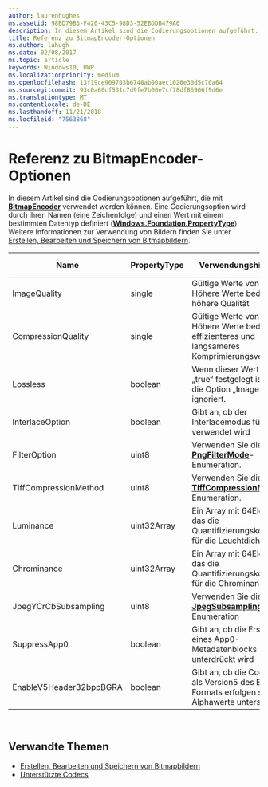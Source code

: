 ```yaml
---
author: laurenhughes
ms.assetid: 98BD79B3-F420-43C5-98D3-52EBDDB479A0
description: In diesem Artikel sind die Codierungsoptionen aufgeführt, die mit BitmapEncoder verwendet werden können.
title: Referenz zu BitmapEncoder-Optionen
ms.author: lahugh
ms.date: 02/08/2017
ms.topic: article
keywords: Windows10, UWP
ms.localizationpriority: medium
ms.openlocfilehash: 13f19ce909703b6748ab00aec1026e30d5c70a64
ms.sourcegitcommit: 93c0a60cf531c7d9fe7b00e7cf78df86906f9d6e
ms.translationtype: MT
ms.contentlocale: de-DE
ms.lasthandoff: 11/21/2018
ms.locfileid: "7563868"
---
```

# <a name="bitmapencoder-options-reference"></a>Referenz zu BitmapEncoder-Optionen


In diesem Artikel sind die Codierungsoptionen aufgeführt, die mit [**BitmapEncoder**](https://msdn.microsoft.com/library/windows/apps/br226206) verwendet werden können. Eine Codierungsoption wird durch ihren Namen (eine Zeichenfolge) und einen Wert mit einem bestimmten Datentyp definiert ([**Windows.Foundation.PropertyType**](https://msdn.microsoft.com/library/windows/apps/br225871)). Weitere Informationen zur Verwendung von Bildern finden Sie unter [Erstellen, Bearbeiten und Speichern von Bitmapbildern](imaging.md).

| Name                    | PropertyType | Verwendungshinweise                                                                                        | Gültige Formate |
|-------------------------|--------------|----------------------------------------------------------------------------------------------------|---------------|
| ImageQuality            | single       | Gültige Werte von 0 bis 1,0 Höhere Werte bedeuten höhere Qualität                                 | JPEG, JPEG-XR |
| CompressionQuality      | single       | Gültige Werte von 0 bis 1,0 Höhere Werte bedeuten ein effizienteres und langsameres Komprimierungsverfahren | TIFF          |
| Lossless                | boolean      | Wenn dieser Wert auf „true“ festgelegt ist, wird die Option „ImageQuality“ ignoriert.                                        | JPEG-XR       |
| InterlaceOption         | boolean      | Gibt an, ob der Interlacemodus für das Bild verwendet wird                                                                    | PNG           |
| FilterOption            | uint8        | Verwenden Sie die [**PngFilterMode**](https://msdn.microsoft.com/library/windows/apps/br226389)-Enumeration.                                | PNG           |
| TiffCompressionMethod   | uint8        | Verwenden Sie die [**TiffCompressionMode**](https://msdn.microsoft.com/library/windows/apps/br226399)-Enumeration.                    | TIFF          |
| Luminance               | uint32Array  | Ein Array mit 64Elementen, das die Quantifizierungskonstanten für die Leuchtdichte enthält                               | JPEG          |
| Chrominance             | uint32Array  | Ein Array mit 64Elementen, das die Quantifizierungskonstanten für die Chrominanz enthält                             | JPEG          |
| JpegYCrCbSubsampling    | uint8        | Verwenden Sie die [**JpegSubsamplingMode**](https://msdn.microsoft.com/library/windows/apps/br226386)-Enumeration                    | JPEG          |
| SuppressApp0            | boolean      | Gibt an, ob die Erstellung eines App0-Metadatenblocks unterdrückt wird                                        | JPEG          |
| EnableV5Header32bppBGRA | boolean      | Gibt an, ob die Codierung als Version5 des BMP-Formats erfolgen soll, die Alphawerte unterstützt.                                         | BMP           |

 

## <a name="related-topics"></a>Verwandte Themen

* [Erstellen, Bearbeiten und Speichern von Bitmapbildern](imaging.md)
* [Unterstützte Codecs](supported-codecs.md)

 




